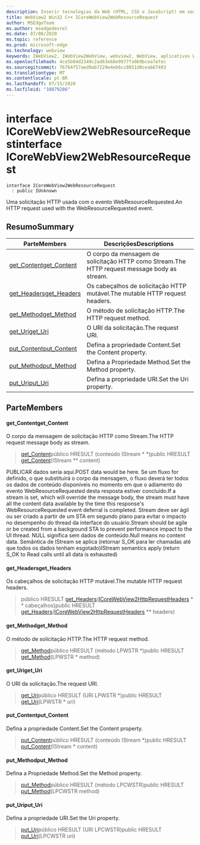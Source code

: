 ```yaml
---
description: Inserir tecnologias da Web (HTML, CSS e JavaScript) em seus aplicativos nativos com o controle WebView2 do Microsoft Edge
title: WebView2 Win32 C++ ICoreWebView2WebResourceRequest
author: MSEdgeTeam
ms.author: msedgedevrel
ms.date: 07/08/2020
ms.topic: reference
ms.prod: microsoft-edge
ms.technology: webview
keywords: IWebView2, IWebView2WebView, webview2, WebView, aplicativos Win32, Win32, Edge, ICoreWebView2, ICoreWebView2Controller, controle do navegador, HTML Edge, ICoreWebView2WebResourceRequest
ms.openlocfilehash: 4ce5b04d2349c2ad63e68e9977fa9b9bcea7efec
ms.sourcegitcommit: f6764f57aed9ab7229e4eb6cc8851d0cea667403
ms.translationtype: MT
ms.contentlocale: pt-BR
ms.lasthandoff: 07/15/2020
ms.locfileid: "10879286"
---
```

# <span data-ttu-id="bc212-104">interface ICoreWebView2WebResourceRequest</span><span class="sxs-lookup"><span data-stu-id="bc212-104">interface ICoreWebView2WebResourceRequest</span></span> 

```
interface ICoreWebView2WebResourceRequest
  : public IUnknown
```

<span data-ttu-id="bc212-105">Uma solicitação HTTP usada com o evento WebResourceRequested.</span><span class="sxs-lookup"><span data-stu-id="bc212-105">An HTTP request used with the WebResourceRequested event.</span></span>

## <span data-ttu-id="bc212-106">Resumo</span><span class="sxs-lookup"><span data-stu-id="bc212-106">Summary</span></span>

 <span data-ttu-id="bc212-107">Parte</span><span class="sxs-lookup"><span data-stu-id="bc212-107">Members</span></span>                        | <span data-ttu-id="bc212-108">Descrições</span><span class="sxs-lookup"><span data-stu-id="bc212-108">Descriptions</span></span>
--------------------------------|---------------------------------------------
[<span data-ttu-id="bc212-109">get_Content</span><span class="sxs-lookup"><span data-stu-id="bc212-109">get_Content</span></span>](#get_content) | <span data-ttu-id="bc212-110">O corpo da mensagem de solicitação HTTP como Stream.</span><span class="sxs-lookup"><span data-stu-id="bc212-110">The HTTP request message body as stream.</span></span>
[<span data-ttu-id="bc212-111">get_Headers</span><span class="sxs-lookup"><span data-stu-id="bc212-111">get_Headers</span></span>](#get_headers) | <span data-ttu-id="bc212-112">Os cabeçalhos de solicitação HTTP mutável.</span><span class="sxs-lookup"><span data-stu-id="bc212-112">The mutable HTTP request headers.</span></span>
[<span data-ttu-id="bc212-113">get_Method</span><span class="sxs-lookup"><span data-stu-id="bc212-113">get_Method</span></span>](#get_method) | <span data-ttu-id="bc212-114">O método de solicitação HTTP.</span><span class="sxs-lookup"><span data-stu-id="bc212-114">The HTTP request method.</span></span>
[<span data-ttu-id="bc212-115">get_Uri</span><span class="sxs-lookup"><span data-stu-id="bc212-115">get_Uri</span></span>](#get_uri) | <span data-ttu-id="bc212-116">O URI da solicitação.</span><span class="sxs-lookup"><span data-stu-id="bc212-116">The request URI.</span></span>
[<span data-ttu-id="bc212-117">put_Content</span><span class="sxs-lookup"><span data-stu-id="bc212-117">put_Content</span></span>](#put_content) | <span data-ttu-id="bc212-118">Defina a propriedade Content.</span><span class="sxs-lookup"><span data-stu-id="bc212-118">Set the Content property.</span></span>
[<span data-ttu-id="bc212-119">put_Method</span><span class="sxs-lookup"><span data-stu-id="bc212-119">put_Method</span></span>](#put_method) | <span data-ttu-id="bc212-120">Defina a Propriedade Method.</span><span class="sxs-lookup"><span data-stu-id="bc212-120">Set the Method property.</span></span>
[<span data-ttu-id="bc212-121">put_Uri</span><span class="sxs-lookup"><span data-stu-id="bc212-121">put_Uri</span></span>](#put_uri) | <span data-ttu-id="bc212-122">Defina a propriedade URI.</span><span class="sxs-lookup"><span data-stu-id="bc212-122">Set the Uri property.</span></span>

## <span data-ttu-id="bc212-123">Parte</span><span class="sxs-lookup"><span data-stu-id="bc212-123">Members</span></span>

#### <span data-ttu-id="bc212-124">get_Content</span><span class="sxs-lookup"><span data-stu-id="bc212-124">get_Content</span></span> 

<span data-ttu-id="bc212-125">O corpo da mensagem de solicitação HTTP como Stream.</span><span class="sxs-lookup"><span data-stu-id="bc212-125">The HTTP request message body as stream.</span></span>

> <span data-ttu-id="bc212-126">[get_Content](#get_content)público HRESULT (conteúdo IStream \* \*)</span><span class="sxs-lookup"><span data-stu-id="bc212-126">public HRESULT [get_Content](#get_content)(IStream \*\* content)</span></span>

<span data-ttu-id="bc212-127">PUBLICAR dados seria aqui.</span><span class="sxs-lookup"><span data-stu-id="bc212-127">POST data would be here.</span></span> <span data-ttu-id="bc212-128">Se um fluxo for definido, o que substituirá o corpo da mensagem, o fluxo deverá ter todos os dados de conteúdo disponíveis no momento em que o adiamento do evento WebResourceRequested desta resposta estiver concluído.</span><span class="sxs-lookup"><span data-stu-id="bc212-128">If a stream is set, which will override the message body, the stream must have all the content data available by the time this response's WebResourceRequested event deferral is completed.</span></span> <span data-ttu-id="bc212-129">Stream deve ser ágil ou ser criado a partir de um STA em segundo plano para evitar o impacto no desempenho do thread da interface do usuário.</span><span class="sxs-lookup"><span data-stu-id="bc212-129">Stream should be agile or be created from a background STA to prevent performance impact to the UI thread.</span></span> <span data-ttu-id="bc212-130">NULL significa sem dados de conteúdo.</span><span class="sxs-lookup"><span data-stu-id="bc212-130">Null means no content data.</span></span> <span data-ttu-id="bc212-131">Semântica de IStream se aplica (retornar S_OK para ler chamadas até que todos os dados tenham esgotado)</span><span class="sxs-lookup"><span data-stu-id="bc212-131">IStream semantics apply (return S_OK to Read calls until all data is exhausted)</span></span>

#### <span data-ttu-id="bc212-132">get_Headers</span><span class="sxs-lookup"><span data-stu-id="bc212-132">get_Headers</span></span> 

<span data-ttu-id="bc212-133">Os cabeçalhos de solicitação HTTP mutável.</span><span class="sxs-lookup"><span data-stu-id="bc212-133">The mutable HTTP request headers.</span></span>

> <span data-ttu-id="bc212-134">público HRESULT [get_Headers](#get_headers)([ICoreWebView2HttpRequestHeaders](icorewebview2httprequestheaders.md) \* \* cabeçalhos)</span><span class="sxs-lookup"><span data-stu-id="bc212-134">public HRESULT [get_Headers](#get_headers)([ICoreWebView2HttpRequestHeaders](icorewebview2httprequestheaders.md) \*\* headers)</span></span>

#### <span data-ttu-id="bc212-135">get_Method</span><span class="sxs-lookup"><span data-stu-id="bc212-135">get_Method</span></span> 

<span data-ttu-id="bc212-136">O método de solicitação HTTP.</span><span class="sxs-lookup"><span data-stu-id="bc212-136">The HTTP request method.</span></span>

> <span data-ttu-id="bc212-137">[get_Method](#get_method)público HRESULT (método LPWSTR \*)</span><span class="sxs-lookup"><span data-stu-id="bc212-137">public HRESULT [get_Method](#get_method)(LPWSTR \* method)</span></span>

#### <span data-ttu-id="bc212-138">get_Uri</span><span class="sxs-lookup"><span data-stu-id="bc212-138">get_Uri</span></span> 

<span data-ttu-id="bc212-139">O URI da solicitação.</span><span class="sxs-lookup"><span data-stu-id="bc212-139">The request URI.</span></span>

> <span data-ttu-id="bc212-140">[get_Uri](#get_uri)público HRESULT (URI LPWSTR \*)</span><span class="sxs-lookup"><span data-stu-id="bc212-140">public HRESULT [get_Uri](#get_uri)(LPWSTR \* uri)</span></span>

#### <span data-ttu-id="bc212-141">put_Content</span><span class="sxs-lookup"><span data-stu-id="bc212-141">put_Content</span></span> 

<span data-ttu-id="bc212-142">Defina a propriedade Content.</span><span class="sxs-lookup"><span data-stu-id="bc212-142">Set the Content property.</span></span>

> <span data-ttu-id="bc212-143">[put_Content](#put_content)público HRESULT (conteúdo IStream \*)</span><span class="sxs-lookup"><span data-stu-id="bc212-143">public HRESULT [put_Content](#put_content)(IStream \* content)</span></span>

#### <span data-ttu-id="bc212-144">put_Method</span><span class="sxs-lookup"><span data-stu-id="bc212-144">put_Method</span></span> 

<span data-ttu-id="bc212-145">Defina a Propriedade Method.</span><span class="sxs-lookup"><span data-stu-id="bc212-145">Set the Method property.</span></span>

> <span data-ttu-id="bc212-146">[put_Method](#put_method)público HRESULT (método LPCWSTR)</span><span class="sxs-lookup"><span data-stu-id="bc212-146">public HRESULT [put_Method](#put_method)(LPCWSTR method)</span></span>

#### <span data-ttu-id="bc212-147">put_Uri</span><span class="sxs-lookup"><span data-stu-id="bc212-147">put_Uri</span></span> 

<span data-ttu-id="bc212-148">Defina a propriedade URI.</span><span class="sxs-lookup"><span data-stu-id="bc212-148">Set the Uri property.</span></span>

> <span data-ttu-id="bc212-149">[put_Uri](#put_uri)público HRESULT (URI LPCWSTR)</span><span class="sxs-lookup"><span data-stu-id="bc212-149">public HRESULT [put_Uri](#put_uri)(LPCWSTR uri)</span></span>

